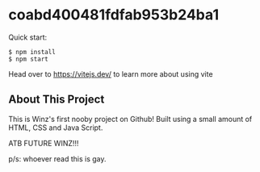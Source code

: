 # coabd400481fdfab953b24ba1

Quick start:

```
$ npm install
$ npm start
````

Head over to https://vitejs.dev/ to learn more about using vite
## About This Project

This is Winz's first nooby project on Github! Built using a small amount of HTML, CSS and Java Script.

ATB FUTURE WINZ!!!

p/s: whoever read this is gay.

